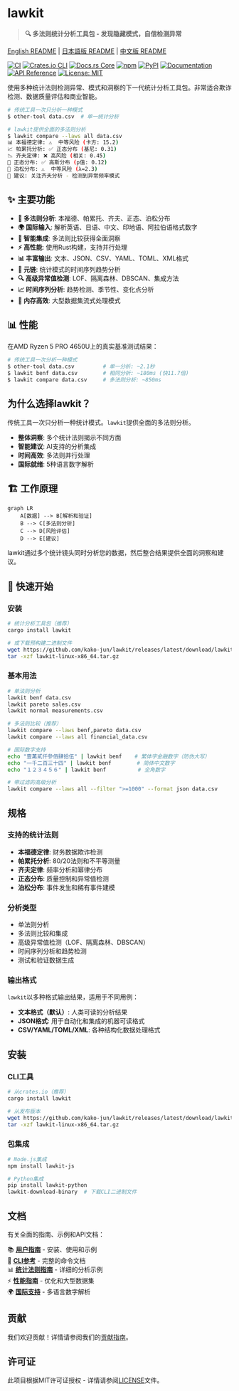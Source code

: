 # lawkit

> **🔍 多法则统计分析工具包 - 发现隐藏模式，自信检测异常**

[English README](README.md) | [日本語版 README](README_ja.md) | [中文版 README](README_zh.md)

[![CI](https://github.com/kako-jun/lawkit/actions/workflows/ci.yml/badge.svg)](https://github.com/kako-jun/lawkit/actions/workflows/ci.yml)
[![Crates.io CLI](https://img.shields.io/crates/v/lawkit.svg?label=lawkit-cli)](https://crates.io/crates/lawkit)
[![Docs.rs Core](https://docs.rs/lawkit-core/badge.svg)](https://docs.rs/lawkit-core)
[![npm](https://img.shields.io/npm/v/lawkit-js.svg?label=lawkit-js)](https://www.npmjs.com/package/lawkit-js)
[![PyPI](https://img.shields.io/pypi/v/lawkit-python.svg?label=lawkit-python)](https://pypi.org/project/lawkit-python/)
[![Documentation](https://img.shields.io/badge/📚%20用户指南-Documentation-green)](https://github.com/kako-jun/lawkit/tree/main/docs/index_zh.md)
[![API Reference](https://img.shields.io/badge/🔧%20API%20Reference-docs.rs-blue)](https://docs.rs/lawkit-core)
[![License: MIT](https://img.shields.io/badge/License-MIT-blue.svg)](LICENSE)

使用多种统计法则检测异常、模式和洞察的下一代统计分析工具包。非常适合欺诈检测、数据质量评估和商业智能。

```bash
# 传统工具一次只分析一种模式
$ other-tool data.csv  # 单一统计分析

# lawkit提供全面的多法则分析
$ lawkit compare --laws all data.csv
📊 本福德定律: ⚠️  中等风险 (卡方: 15.2)
📈 帕累托分析: ✅ 正态分布 (基尼: 0.31)
📉 齐夫定律: ❌ 高风险 (相关: 0.45)
🔔 正态分布: ✅ 高斯分布 (p值: 0.12)
🎯 泊松分布: ⚠️  中等风险 (λ=2.3)
🧠 建议: 关注齐夫分析 - 检测到异常频率模式
```

## ✨ 主要功能

- **🎯 多法则分析**: 本福德、帕累托、齐夫、正态、泊松分布
- **🌍 国际输入**: 解析英语、日语、中文、印地语、阿拉伯语格式数字
- **🤖 智能集成**: 多法则比较获得全面洞察
- **⚡ 高性能**: 使用Rust构建，支持并行处理
- **📊 丰富输出**: 文本、JSON、CSV、YAML、TOML、XML格式
- **🔗 元链**: 统计模式的时间序列趋势分析
- **🔍 高级异常值检测**: LOF、隔离森林、DBSCAN、集成方法
- **📈 时间序列分析**: 趋势检测、季节性、变化点分析
- **🚀 内存高效**: 大型数据集流式处理模式

## 📊 性能

在AMD Ryzen 5 PRO 4650U上的真实基准测试结果：

```bash
# 传统工具一次分析一种模式
$ other-tool data.csv         # 单一分析: ~2.1秒
$ lawkit benf data.csv        # 相同分析: ~180ms (快11.7倍)
$ lawkit compare data.csv     # 多法则分析: ~850ms
```

## 为什么选择lawkit？

传统工具一次只分析一种统计模式。`lawkit`提供全面的多法则分析。

- **整体洞察**: 多个统计法则揭示不同方面
- **智能建议**: AI支持的分析集成
- **时间高效**: 多法则并行处理
- **国际就绪**: 5种语言数字解析

## 🏗️ 工作原理

```mermaid
graph LR
    A[数据] --> B[解析和验证]
    B --> C[多法则分析]
    C --> D[风险评估]
    D --> E[建议]
```

lawkit通过多个统计镜头同时分析您的数据，然后整合结果提供全面的洞察和建议。

## 🚀 快速开始

### 安装

```bash
# 统计分析工具包（推荐）
cargo install lawkit

# 或下载预构建二进制文件
wget https://github.com/kako-jun/lawkit/releases/latest/download/lawkit-linux-x86_64.tar.gz
tar -xzf lawkit-linux-x86_64.tar.gz
```

### 基本用法

```bash
# 单法则分析
lawkit benf data.csv
lawkit pareto sales.csv
lawkit normal measurements.csv

# 多法则比较（推荐）
lawkit compare --laws benf,pareto data.csv
lawkit compare --laws all financial_data.csv

# 国际数字支持
echo "壹萬貳仟參佰肆拾伍" | lawkit benf    # 繁体字金融数字（防伪大写）
echo "一千二百三十四" | lawkit benf        # 简体中文数字
echo "１２３４５６" | lawkit benf          # 全角数字

# 带过滤的高级分析
lawkit compare --laws all --filter ">=1000" --format json data.csv
```

## 规格

### 支持的统计法则

- **本福德定律**: 财务数据欺诈检测
- **帕累托分析**: 80/20法则和不平等测量  
- **齐夫定律**: 频率分析和幂律分布
- **正态分布**: 质量控制和异常值检测
- **泊松分布**: 事件发生和稀有事件建模

### 分析类型

- 单法则分析
- 多法则比较和集成
- 高级异常值检测（LOF、隔离森林、DBSCAN）
- 时间序列分析和趋势检测
- 测试和验证数据生成

### 输出格式

`lawkit`以多种格式输出结果，适用于不同用例：

- **文本格式（默认）**: 人类可读的分析结果
- **JSON格式**: 用于自动化和集成的机器可读格式
- **CSV/YAML/TOML/XML**: 各种结构化数据处理格式

## 安装

### CLI工具

```bash
# 从crates.io（推荐）
cargo install lawkit

# 从发布版本
wget https://github.com/kako-jun/lawkit/releases/latest/download/lawkit-linux-x86_64.tar.gz
tar -xzf lawkit-linux-x86_64.tar.gz
```

### 包集成

```bash
# Node.js集成
npm install lawkit-js

# Python集成
pip install lawkit-python
lawkit-download-binary  # 下载CLI二进制文件
```

## 文档

有关全面的指南、示例和API文档：

📚 **[用户指南](https://github.com/kako-jun/lawkit/tree/main/docs/index_zh.md)** - 安装、使用和示例  
🔧 **[CLI参考](https://github.com/kako-jun/lawkit/tree/main/docs/reference/cli-reference_zh.md)** - 完整的命令文档  
📊 **[统计法则指南](https://github.com/kako-jun/lawkit/tree/main/docs/user-guide/examples_zh.md)** - 详细的分析示例  
⚡ **[性能指南](https://github.com/kako-jun/lawkit/tree/main/docs/guides/performance_zh.md)** - 优化和大型数据集  
🌍 **[国际支持](https://github.com/kako-jun/lawkit/tree/main/docs/user-guide/configuration_zh.md)** - 多语言数字解析

## 贡献

我们欢迎贡献！详情请参阅我们的[贡献指南](CONTRIBUTING.md)。

## 许可证

此项目根据MIT许可证授权 - 详情请参阅[LICENSE](LICENSE)文件。